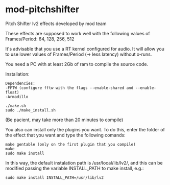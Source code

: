 mod-pitchshifter
================

Pitch Shifter lv2 effects developed by mod team

These effects are supposed to work well with the
following values of Frames/Period: 64, 128, 256, 512

It's advisable that you use a RT kernel configured for audio.
It will allow you to use lower values of Frames/Period (-> less latency) without x-runs.

You need a PC with at least 2Gb of ram to compile the source code.

Installation:

	Dependencies:
	-FFTW (configure fftw with the flags --enable-shared and --enable-float)
	-Armadillo

	./make.sh
	sudo ./make_install.sh
	
(Be pacient, may take more than 20 minutes to compile)
	
You also can install only the plugins you want.
To do this, enter the folder of the effect that you want and type the following comands:
	
	make gentable (only on the first plugin that you compile)
	make
	sudo make install

In this way, the default instalation path is /usr/local/lib/lv2/, and this can be modified passing the variable INSTALL_PATH to make install, e.g.:

	sudo make install INSTALL_PATH=/usr/lib/lv2
